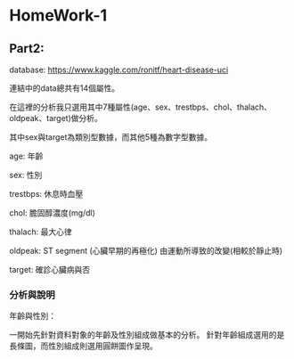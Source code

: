 # HomeWork-1

## Part2:

database: https://www.kaggle.com/ronitf/heart-disease-uci 

連結中的data總共有14個屬性。

在這裡的分析我只選用其中7種屬性(age、sex、trestbps、chol、thalach、oldpeak、target)做分析。

其中sex與target為類別型數據，而其他5種為數字型數據。

age: 年齡

sex: 性別

trestbps: 休息時血壓

chol: 膽固醇濃度(mg/dl)

thalach: 最大心律

oldpeak: ST segment (心臟早期的再極化) 由運動所導致的改變(相較於靜止時)

target: 確診心臟病與否

### 分析與說明
年齡與性別：

一開始先針對資料對象的年齡及性別組成做基本的分析。
針對年齡組成選用的是長條圖，而性別組成則選用圓餅圖作呈現。

  
